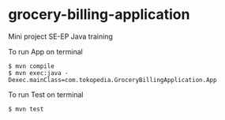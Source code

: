 # grocery-billing-application
Mini project SE-EP Java training

To run App on terminal
```
$ mvn compile
$ mvn exec:java -Dexec.mainClass=com.tokopedia.GroceryBillingApplication.App
```

To run Test on terminal
```
$ mvn test
```
